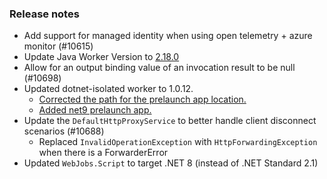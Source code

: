 ### Release notes

<!-- Please add your release notes in the following format:
- My change description (#PR)
-->
- Add support for managed identity when using open telemetry + azure monitor (#10615)
- Update Java Worker Version to [2.18.0](https://github.com/Azure/azure-functions-java-worker/releases/tag/2.18.0)
- Allow for an output binding value of an invocation result to be null (#10698)
- Updated dotnet-isolated worker to 1.0.12.
  - [Corrected the path for the prelaunch app location.](https://github.com/Azure/azure-functions-dotnet-worker/pull/2897)
  - [Added net9 prelaunch app.](https://github.com/Azure/azure-functions-dotnet-worker/pull/2898)
- Update the `DefaultHttpProxyService` to better handle client disconnect scenarios (#10688)
  - Replaced `InvalidOperationException` with `HttpForwardingException` when there is a ForwarderError
- Updated `WebJobs.Script` to target .NET 8 (instead of .NET Standard 2.1)
